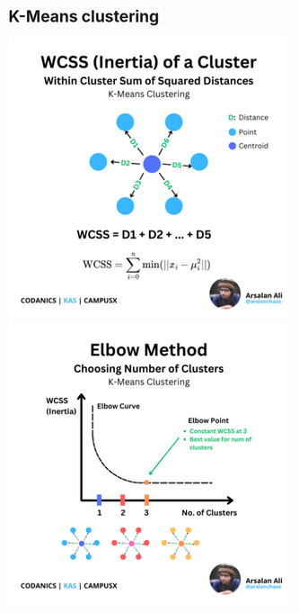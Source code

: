 # K-Means clustering

![WCSS](https://github.com/ArslanKAS/Python-Chilla-2.0/blob/master/28_K_Means_Clustering/WCSS.png)
![Elbow Method](https://github.com/ArslanKAS/Python-Chilla-2.0/blob/master/28_K_Means_Clustering/Elbow_Method.png)
